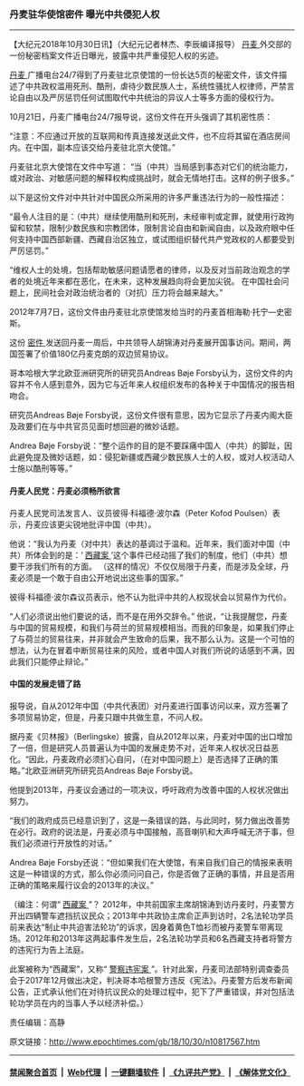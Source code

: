 ### 丹麦驻华使馆密件 曝光中共侵犯人权
------------------------

<p>
 【大纪元2018年10月30日讯】（大纪元记者林杰、李辰编译报导）
 <a href="http://www.epochtimes.com/gb/tag/%E4%B8%B9%E9%BA%A6.html">
  丹麦
 </a>
 外交部的一份秘密档案文件近日曝光，披露中共严重侵犯人权的劣迹。
</p>
<p>
 <a href="http://www.epochtimes.com/gb/tag/%E4%B8%B9%E9%BA%A6.html">
  丹麦
 </a>
 广播电台24/7得到了丹麦驻北京使馆的一份长达5页的秘密文件，该文件描述了中共政权滥用死刑、酷刑，虐待少数民族人士，系统性骚扰人权律师，严禁言论自由以及严厉惩罚任何试图取代中共统治的异议人士等多方面的侵权行为。
</p>
<p>
 10月21日，丹麦广播电台24/7报导说，这份文件在开头强调了其机密性质：
</p>
<p>
 “注意：不应通过开放的互联网和传真连接发送此文件，也不应将其留在酒店房间内。在中国，副本应该交给丹麦驻北京大使馆。”
</p>
<p>
 丹麦驻北京大使馆在文件中写道： “当（中共）当局感到事态对它们的统治能力，或对政治、对敏感问题的解释权构成挑战时，就会无情地打击。这样的例子很多。”
</p>
<p>
 以下是这份文件对中共针对中国民众所采用的许多严重违法行为的一般性描述：
</p>
<p>
 “最令人注目的是：（中共）继续使用酷刑和死刑，未经审判或定罪，就使用行政拘留和软禁，限制少数民族和宗教团体，限制言论自由和新闻自由，以及政府眼中任何支持中国西部新疆、西藏自治区独立，或试图组织替代共产党政权的人都要受到严厉惩罚。”
</p>
<p>
 “维权人士的处境，包括帮助敏感问题请愿者的律师，以及反对当前政治观念的学者的处境近年来都在恶化，在未来，这种发展趋向将会更加尖锐。 在中国社会问题上，民间社会对政治统治者的（对抗）压力将会越来越大。”
</p>
<p>
 2012年7月7日，这份文件由丹麦驻北京使馆发给当时的丹麦首相海勒‧托宁—史密斯。
</p>
<p>
 这份
 <a href="http://www.epochtimes.com/gb/tag/%E5%AF%86%E4%BB%B6.html">
  密件
 </a>
 发送回丹麦一周后，中共领导人胡锦涛对丹麦展开国事访问。期间，两国签署了价值180亿丹麦克朗的双边贸易协议。
</p>
<p>
 哥本哈根大学北欧亚洲研究所的研究员Andreas Bøje Forsby认为，这份文件的内容并不令人感到意外，因为它与近年来人权组织发布的各种关于中国情况的报告相吻合。
</p>
<p>
 研究员Andreas Bøje Forsby说，这份文件很有意思，因为它显示了丹麦内阁大臣及政要们在与中共官员见面时想回避的微妙话题。
</p>
<p>
 Andrea Bøje Forsby说：“整个运作的目的是不要踩痛中国人（中共）的脚趾，因此避免提及微妙话题，如：侵犯新疆或西藏少数民族人士的人权，或对人权活动人士施以酷刑等等。”
</p>
<h4>
 丹麦人民党：丹麦必须畅所欲言
</h4>
<p>
 丹麦人民党司法发言人、议员彼得‧科福德‧波尔森（Peter Kofod Poulsen）表示，丹麦应该更尖锐地批评中国（中共）。
</p>
<p>
 他说：“我认为丹麦（对中共）表达的基调过于温和。近年来，我们面对中国（中共）所体会到的是：‘
 <a href="http://www.epochtimes.com/gb/tag/%E8%A5%BF%E8%97%8F%E6%A1%88.html">
  西藏案
 </a>
 ’这个事件已经动摇了我们的制度，他们（中共）想要干涉我们所有的方面。 （这样的情况）不仅仅局限于丹麦，而是涉及全球，丹麦必须是一个敢于自由公开地说出这些事的国家。”
</p>
<p>
 彼得‧科福德‧波尔森议员表示，他不认为批评中共的人权现状会以贸易作为代价。
</p>
<p>
 “人们必须说出他们要说的话，而不是在用外交辞令。” 他说，“让我提醒您，丹麦与中国的贸易规模，和我们与荷兰的贸易规模相当。而我的印象是，如果我们停止了与荷兰的贸易往来，并非就会产生致命的后果，我不那么认为。这是一个可怕的想法，认为在冒着中断贸易往来的风险，或者中国人对我们所说的话感到不满，因此我们只能停止辩论。”
</p>
<h4>
 中国的发展走错了路
</h4>
<p>
 报导说，自从2012年中国（中共代表团）对丹麦进行国事访问以来，双方签署了多项贸易协定，但是，丹麦只跟中共做生意，不问人权。
</p>
<p>
 据丹麦《贝林报》（Berlingske）披露，自从2012年以来，丹麦对中国的出口增加了一倍，但是研究人员普遍认为中国的发展走势不对，近年来人权状况日益恶化。“因此，丹麦政府必须扪心自问，（在对中国问题上）是否选择了正确的策略。”北欧亚洲研究所研究员Andreas Bøje Forsby说。
</p>
<p>
 他提到2013年，丹麦议会通过的一项决议，呼吁政府为改善中国的人权状况做出努力。
</p>
<p>
 “我们的政府成员已经意识到了，这是一条错误的路，与此同时，努力做出改善势在必行。政府的说法是，丹麦必须与中国接触，高音喇叭和大声呼喊无济于事，但我们必须进行开放性的对话。”
</p>
<p>
 Andrea Bøje Forsby还说：“但如果我们在大使馆，有来自我们自己的情报来表明这是一种错误的方式，那么你必须问问自己，你是否做了正确的事情，并且是否用正确的策略来履行议会的2013年的决议。”
</p>
<p>
 （编注：何谓“
 <a href="http://www.epochtimes.com/gb/tag/%E8%A5%BF%E8%97%8F%E6%A1%88.html">
  西藏案
 </a>
 ”？ 2012年，中共前国家主席胡锦涛到访丹麦时，丹麦警方开出四辆警车遮挡抗议民众；2013年中共政协主席俞正声到访时，2名法轮功学员前来表达“制止中共迫害法轮功”的诉求，因身着黄色T恤衫而被丹麦警车带离现场。2012年和2013年这两起事件发生后，2名法轮功学员和6名西藏支持者将警方的违宪行为告上法庭。
</p>
<p>
 此案被称为“西藏案”，又称“
 <a href="http://www.epochtimes.com/gb/tag/%E8%AD%A6%E5%AF%9F%E8%BF%9D%E5%AE%AA%E6%A1%88.html">
  警察违宪案
 </a>
 ”。针对此案，丹麦司法部特别调查委员会于2017年12月做出决定，判决哥本哈根警方违反《宪法》。丹麦警方后发布新闻公告，正式承认他们在对待抗议民众的处理过程中，犯下了严重错误，并对包括法轮功学员在内的当事人予以经济补偿。）
</p>
<p>
 责任编辑：高静
</p>

原文链接：http://www.epochtimes.com/gb/18/10/30/n10817567.htm


------------------------
#### [禁闻聚合首页](https://github.com/gfw-breaker/banned-news/blob/master/README.md) &nbsp;|&nbsp; [Web代理](https://github.com/gfw-breaker/open-proxy/blob/master/README.md) &nbsp;|&nbsp; [一键翻墙软件](https://github.com/gfw-breaker/nogfw/blob/master/README.md) &nbsp;|&nbsp; [《九评共产党》](https://github.com/gfw-breaker/9ping.md/blob/master/README.md#九评之一评共产党是什么) &nbsp;|&nbsp; [《解体党文化》](https://github.com/gfw-breaker/jtdwh.md/blob/master/README.md#绪论)